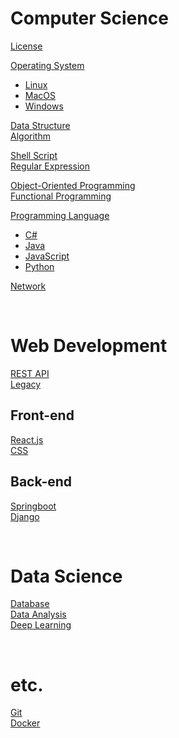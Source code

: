 # Computer Science
[License](https://github.com/choiyun9yu/ComputerScience/blob/main/License.md)  

[Operating System](https://github.com/choiyun9yu/OperatingSystem/blob/main/README.md) 
- [Linux](https://github.com/choiyun9yu/OperatingSystem/blob/main/Linux/README.md)
- [MacOS](https://github.com/choiyun9yu/OperatingSystem/blob/main/MacOS/README.md)
- [Windows](https://github.com/choiyun9yu/OperatingSystem/blob/main/Windows/README.md)

[Data Structure](https://github.com/choiyun9yu/ComputerScience/blob/main/DataStructure.md)    
[Algorithm](https://github.com/choiyun9yu/ComputerScience/blob/main/Algorithm.md)  

[Shell Script](https://github.com/choiyun9yu/OperatingSystem/blob/main/Linux/ShellScript.md)    
[Regular Expression](https://github.com/choiyun9yu/OperatingSystem/blob/main/%EC%A0%95%EA%B7%9C%ED%91%9C%ED%98%84%EC%8B%9D.md)   

[Object-Oriented Programming](https://github.com/choiyun9yu/ComputerScience/blob/main/OOP.md)  
[Functional Programming](https://github.com/choiyun9yu/ComputerScience/blob/main/FunctionalProgramming.md)  

[Programming Language](https://github.com/choiyun9yu/ComputerScience/blob/main/ProgrammingLanguage.md)    
- [C#](https://github.com/choiyun9yu/Csharp/blob/main/README.md)
- [Java](https://github.com/choiyun9yu/Java/blob/main/Part1.md)
- [JavaScript](https://github.com/choiyun9yu/JavaScript/blob/main/README.md)
- [Python](https://github.com/choiyun9yu/Python/blob/main/README.md)

[Network](https://github.com/choiyun9yu/Network/blob/main/README.md)  

<br>

# Web Development
[REST API](https://github.com/choiyun9yu/Legacy/blob/main/Back-end/REST_API.md)  
[Legacy](https://github.com/choiyun9yu/Legacy)  

## Front-end
[React.js](https://github.com/choiyun9yu/React/blob/main/React/README.md)    
[CSS](https://github.com/choiyun9yu/CSS)  

## Back-end
[Springboot](https://github.com/choiyun9yu/Springboot)     
[Django](https://github.com/choiyun9yu/Django)   

<br>

# Data Science
[Database](https://github.com/choiyun9yu/Database)  
[Data Analysis](https://github.com/choiyun9yu/DataAnalysis)  
[Deep Learning](https://github.com/choiyun9yu/DeepLearning)  

<br>

# etc.
[Git](https://github.com/choiyun9yu/OperatingSystem/blob/main/Git.md)  
[Docker](https://github.com/choiyun9yu/OperatingSystem/blob/main/Docker.md)  

